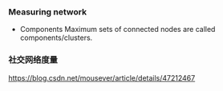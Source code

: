 ### Measuring network
- Components
Maximum sets of connected nodes are called components/clusters. 

### 社交网络度量
https://blog.csdn.net/mousever/article/details/47212467
